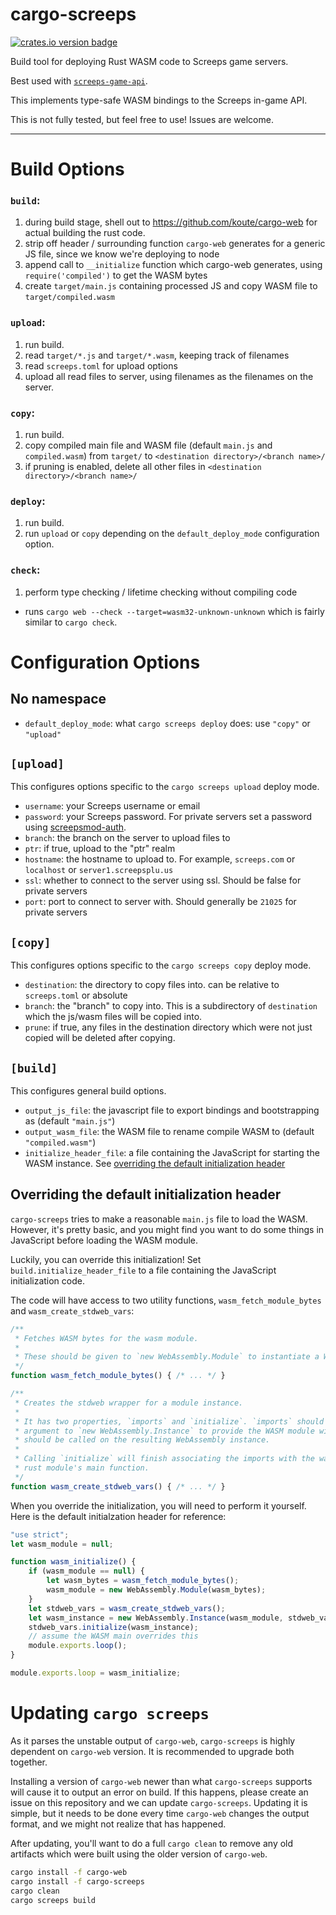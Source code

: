 cargo-screeps
=============

[![crates.io version badge][cratesio-badge]][crate]

Build tool for deploying Rust WASM code to Screeps game servers.

Best used with [`screeps-game-api`].

This implements type-safe WASM bindings to the Screeps in-game API.

This is not fully tested, but feel free to use! Issues are welcome.

---

# Build Options

### `build`:

1. during build stage, shell out to https://github.com/koute/cargo-web for actual building the rust code.
2. strip off header / surrounding function `cargo-web` generates for a generic JS file, since we know we're deploying to node
3. append call to `__initialize` function which cargo-web generates, using `require('compiled')` to get the WASM bytes
4. create `target/main.js` containing processed JS and copy WASM file to `target/compiled.wasm`

### `upload`:

1. run build.
2. read `target/*.js` and `target/*.wasm`, keeping track of filenames
3. read `screeps.toml` for upload options
4. upload all read files to server, using filenames as the filenames on the server.

### `copy`:

1. run build.
2. copy compiled main file and WASM file (default `main.js` and `compiled.wasm`) from `target/` to `<destination directory>/<branch name>/`
3. if pruning is enabled, delete all other files in `<destination directory>/<branch name>/`

### `deploy`:

1. run build.
2. run `upload` or `copy` depending on the `default_deploy_mode` configuration option.

### `check`:

1. perform type checking / lifetime checking without compiling code
  - runs `cargo web --check --target=wasm32-unknown-unknown` which is fairly similar to
    `cargo check`.

# Configuration Options

## No namespace

- `default_deploy_mode`: what `cargo screeps deploy` does: use `"copy"` or `"upload"`

## `[upload]`

This configures options specific to the `cargo screeps upload` deploy mode.

- `username`: your Screeps username or email
- `password`: your Screeps password. For private servers set a password using [screepsmod-auth].
- `branch`: the branch on the server to upload files to
- `ptr`: if true, upload to the "ptr" realm
- `hostname`: the hostname to upload to. For example, `screeps.com` or `localhost` or `server1.screepsplu.us`
- `ssl`: whether to connect to the server using ssl. Should be false for private servers
- `port`: port to connect to server with. Should generally be `21025` for private servers

## `[copy]`

This configures options specific to the `cargo screeps copy` deploy mode.

- `destination`: the directory to copy files into. can be relative to `screeps.toml` or absolute
- `branch`: the "branch" to copy into. This is a subdirectory of `destination` which the js/wasm files will be copied into.
- `prune`: if true, any files in the destination directory which were not just copied will be deleted after copying.

## `[build]`

This configures general build options.

- `output_js_file`: the javascript file to export bindings and bootstrapping as (default `"main.js"`)
- `output_wasm_file`: the WASM file to rename compile WASM to (default `"compiled.wasm"`)
- `initialize_header_file`: a file containing the JavaScript for starting the WASM instance. See
  [overriding the default initialization header](#overriding-the-default-initialization-header)

## Overriding the default initialization header

`cargo-screeps` tries to make a reasonable `main.js` file to load the WASM. However, it's pretty
basic, and you might find you want to do some things in JavaScript before loading the WASM module.

Luckily, you can override this initialization! Set `build.initialize_header_file` to a file containing the JavaScript initialization code.

The code will have access to two utility functions, `wasm_fetch_module_bytes` and `wasm_create_stdweb_vars`:

```js
/**
 * Fetches WASM bytes for the wasm module.
 *
 * These should be given to `new WebAssembly.Module` to instantiate a WebAssembly module.
 */
function wasm_fetch_module_bytes() { /* ... */ }

/**
 * Creates the stdweb wrapper for a module instance.
 *
 * It has two properties, `imports` and `initialize`. `imports` should be passed as the second
 * argument to `new WebAssembly.Instance` to provide the WASM module with imports, and `initialize`
 * should be called on the resulting WebAssembly instance.
 *
 * Calling `initialize` will finish associating the imports with the wasm module, and will call the
 * rust module's main function.
 */
function wasm_create_stdweb_vars() { /* ... */ }
```

When you override the initialization, you will need to perform it yourself. Here is the default initialzation header for reference:

```js
"use strict";
let wasm_module = null;

function wasm_initialize() {
    if (wasm_module == null) {
        let wasm_bytes = wasm_fetch_module_bytes();
        wasm_module = new WebAssembly.Module(wasm_bytes);
    }
    let stdweb_vars = wasm_create_stdweb_vars();
    let wasm_instance = new WebAssembly.Instance(wasm_module, stdweb_vars.imports);
    stdweb_vars.initialize(wasm_instance);
    // assume the WASM main overrides this
    module.exports.loop();
}

module.exports.loop = wasm_initialize;
```

# Updating `cargo screeps`

As it parses the unstable output of `cargo-web`, `cargo-screeps` is highly dependent on `cargo-web`
version. It is recommended to upgrade both together.

Installing a version of `cargo-web` newer than what `cargo-screeps` supports will cause it to
output an error on build. If this happens, please create an issue on this repository and we can
update `cargo-screeps`. Updating it is simple, but it needs to be done every time `cargo-web`
changes the output format, and we might not realize that has happened.

After updating, you'll want to do a full `cargo clean` to remove any old artifacts which were built
using the older version of `cargo-web`.

```sh
cargo install -f cargo-web
cargo install -f cargo-screeps
cargo clean
cargo screeps build
```

[cratesio-badge]: http://meritbadge.herokuapp.com/cargo-screeps
[crate]: https://crates.io/crates/cargo-screeps/
[`screeps-game-api`]: https://github.com/daboross/screeps-in-rust-via-wasm/
[screepsmod-auth]: https://www.npmjs.com/package/screepsmod-auth

